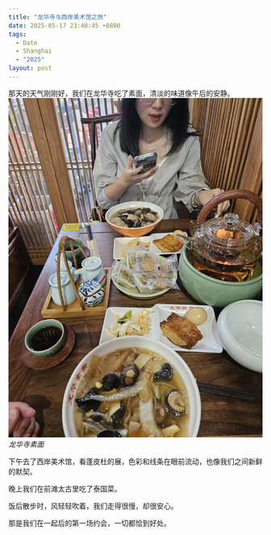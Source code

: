 ```yaml
---
title: "龙华寺与西岸美术馆之旅"
date: 2025-05-17 23:40:45 +0800
tags:
  - Date
  - Shanghai
  - "2025"
layout: post
---
```


那天的天气刚刚好，我们在龙华寺吃了素面，清淡的味道像午后的安静。  
![龙华寺素面](/assets/202505/1.jpg)
*龙华寺素面*

下午去了西岸美术馆，看蓬皮杜的展，色彩和线条在眼前流动，也像我们之间新鲜的默契。  

晚上我们在前滩太古里吃了泰国菜。  

饭后散步时，风轻轻吹着，我们走得很慢，却很安心。  

那是我们在一起后的第一场约会，一切都恰到好处。  